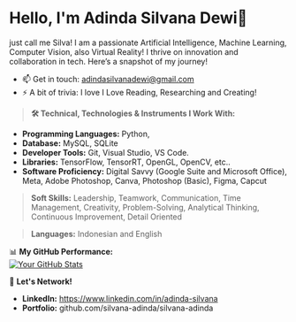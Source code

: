 # Hello, I'm Adinda Silvana Dewi👋

just call me Silva! I am a passionate Artificial Intelligence, Machine Learning, Computer Vision, also Virtual Reality! I thrive on innovation and collaboration in tech. Here’s a snapshot of my journey!

- 📫 Get in touch: adindasilvanadewi@gmail.com
- ⚡ A bit of trivia: I love I Love Reading, Researching and Creating!  
> **🛠️ Technical, Technologies & Instruments I Work With:**
   - **Programming Languages:** Python,
   - **Database:** MySQL, SQLite
   - **Developer Tools:** Git, Visual Studio, VS Code.
   - **Libraries:** TensorFlow, TensorRT, OpenGL, OpenCV, etc..
   - **Software Proficiency:** Digital Savvy (Google Suite and Microsoft Office), Meta, Adobe Photoshop, Canva, Photoshop (Basic), Figma,  Capcut 
> **Soft Skills:** Leadership, Teamwork, Communication, Time Management, Creativity, Problem-Solving, Analytical Thinking, Continuous Improvement, Detail Oriented

> **Languages:** Indonesian and English

📊 **My GitHub Performance:**  
[![Your GitHub Stats](https://github-readme-stats.vercel.app/api?username=yourusername&show_icons=true&theme=radical)](https://github.com/yourusername)

📣 **Let's Network!**  
- **LinkedIn:** https://www.linkedin.com/in/adinda-silvana 
- **Portfolio:** github.com/silvana-adinda/silvana-adinda
